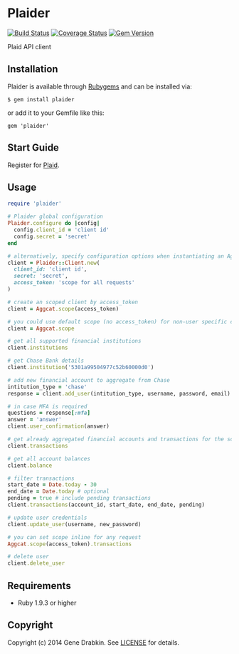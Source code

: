 # Plaider
[![Build Status](https://travis-ci.org/cloocher/plaider.png)](https://travis-ci.org/cloocher/plaider)
[![Coverage Status](https://img.shields.io/coveralls/cloocher/plaider.svg)](https://coveralls.io/r/cloocher/plaider)
[![Gem Version](https://badge.fury.io/rb/plaider.png)](http://badge.fury.io/rb/plaider)


  Plaid API client

## Installation

Plaider is available through [Rubygems](http://rubygems.org/gems/plaider) and can be installed via:

```
$ gem install plaider
```

or add it to your Gemfile like this:

```
gem 'plaider'
```

## Start Guide

Register for [Plaid](https://plaid.com/account/signup).

## Usage

```ruby
require 'plaider'

# Plaider global configuration
Plaider.configure do |config|
  config.client_id = 'client id'
  config.secret = 'secret'
end

# alternatively, specify configuration options when instantiating an Aggcat::Client
client = Plaider::Client.new(
  client_id: 'client id',
  secret: 'secret',
  access_token: 'scope for all requests'
)

# create an scoped client by access_token
client = Aggcat.scope(access_token)

# you could use default scope (no access_token) for non-user specific calls
client = Aggcat.scope

# get all supported financial institutions
client.institutions

# get Chase Bank details
client.institution('5301a99504977c52b60000d0')

# add new financial account to aggregate from Chase
intitution_type = 'chase'
response = client.add_user(intitution_type, username, password, email)

# in case MFA is required
questions = response[:mfa]
answer = 'answer'
client.user_confirmation(answer)

# get already aggregated financial accounts and transactions for the scoped user
client.transactions

# get all account balances
client.balance

# filter transactions
start_date = Date.today - 30
end_date = Date.today # optional
pending = true # include pending transactions
client.transactions(account_id, start_date, end_date, pending)

# update user credentials
client.update_user(username, new_password)

# you can set scope inline for any request
Aggcat.scope(access_token).transactions

# delete user
client.delete_user
```

## Requirements

* Ruby 1.9.3 or higher

## Copyright
Copyright (c) 2014 Gene Drabkin.
See [LICENSE][] for details.

[license]: LICENSE.md
